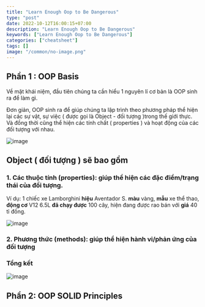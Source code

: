 ```yaml
---
title: "Learn Enough Oop to Be Dangerous"
type: "post"
date: 2022-10-12T16:00:15+07:00
description: "Learn Enough Oop to Be Dangerous"
keywords: ["Learn Enough Oop to Be Dangerous"]
categories: ["cheatsheet"]
tags: []
image: "/common/no-image.png"
---
```


## Phần 1 : OOP Basis

Về mặt khái niệm, đầu tiên chúng ta cần hiểu 1 nguyên lí cơ bản là OOP sinh ra để làm gì.

Đơn giản, OOP sinh ra để giúp chúng ta lập trình theo phương pháp thể hiện lại các sự vật, sự việc ( được gọi là Object - đối tượng )trong thế giới thực.
Và đồng thời cũng thể hiện các tính chất ( properties ) và hoạt động của các đối tượng với nhau.

![image](https://user-images.githubusercontent.com/31009750/195316367-3fed1a1a-6800-4c50-83c6-8ffa747515dc.png)

## Object ( đối tượng ) sẽ bao gồm

### 1. Các thuộc tính (properties): giúp thể hiện các đặc điểm/trạng thái của đối tượng.

Ví dụ: 1 chiếc xe Lamborghini **hiệu** Aventador S. **màu** vàng, **mẫu** xe thể thao, **động cơ** V12 6.5L **đã chạy được** 100 cây, hiện đang được rao bán với **giá** 40 tỉ đồng.

![image](https://user-images.githubusercontent.com/31009750/195302215-ecf5239e-56f3-4428-975b-a83d36ef850e.png)

### 2. Phương thức (methods): giúp thể hiện hành vi/phản ứng của đối tượng

### Tổng kết

![image](https://user-images.githubusercontent.com/31009750/195331118-2e9145f7-97d2-4f1d-9176-c4b89d874096.png)

## Phần 2: OOP SOLID Principles
